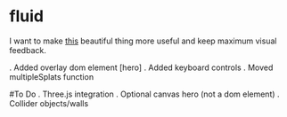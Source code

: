 # fluid
I want to make [this](https://github.com/PavelDoGreat/WebGL-Fluid-Simulation/) beautiful thing more useful and keep maximum visual feedback.

. Added overlay dom element [hero]
. Added keyboard controls
. Moved multipleSplats function

#To Do
. Three.js integration
. Optional canvas hero (not a dom element)
. Collider objects/walls
